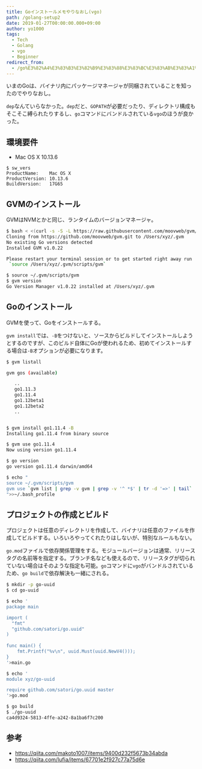 ```yaml
---
title: Goインストールメモやりなおし(vgo)
path: /golang-setup2
date: 2019-01-27T00:00:00.000+09:00
author: yo1000
tags:
  - Tech
  - Golang
  - vgo
  - Beginner
redirect_from:
  - /go%E3%82%A4%E3%83%B3%E3%82%B9%E3%83%88%E3%83%BC%E3%83%AB%E3%83%A1%E3%83%A2%E3%82%84%E3%82%8A%E3%81%AA%E3%81%8A%E3%81%97-vgo
---
```


いまのGoは、バイナリ内にパッケージマネージャが同梱されていることを知ったのでやりなおし。

`dep`なんていらなかった。`dep`だと、`GOPATH`が必要だったり、ディレクトリ構成もそこそこ縛られたりするし、`go`コマンドにバンドルされている`vgo`のほうが良かった。


## 環境要件
- Mac OS X 10.13.6

```
$ sw_vers
ProductName:	Mac OS X
ProductVersion:	10.13.6
BuildVersion:	17G65
```


## GVMのインストール
GVMはNVMとかと同じ、ランタイムのバージョンマネージャ。

```bash
$ bash < <(curl -s -S -L https://raw.githubusercontent.com/moovweb/gvm/master/binscripts/gvm-installer)
Cloning from https://github.com/moovweb/gvm.git to /Users/xyz/.gvm
No existing Go versions detected
Installed GVM v1.0.22

Please restart your terminal session or to get started right away run
 `source /Users/xyz/.gvm/scripts/gvm`

$ source ~/.gvm/scripts/gvm 
$ gvm version
Go Version Manager v1.0.22 installed at /Users/xyz/.gvm
```


## Goのインストール
GVMを使って、Goをインストールする。

`gvm install`では、`-B`をつけないと、ソースからビルドしてインストールしようとするのですが、このビルド自体にGoが使われるため、初めてインストールする場合は`-B`オプションが必要になります。

```bash
$ gvm listall

gvm gos (available)

   ..
   go1.11.3
   go1.11.4
   go1.12beta1
   go1.12beta2
   ..


$ gvm install go1.11.4 -B
Installing go1.11.4 from binary source

$ gvm use go1.11.4
Now using version go1.11.4

$ go version
go version go1.11.4 darwin/amd64

$ echo "             
source ~/.gvm/scripts/gvm
gvm use `gvm list | grep -v gvm | grep -v '^ *$' | tr -d '=>' | tail`
">>~/.bash_profile 
```


## プロジェクトの作成とビルド
プロジェクトは任意のディレクトリを作成して、バイナリは任意のファイルを作成してビルドする。いろいろやってくれたりはしないが、特別なルールもない。

`go.mod`ファイルで依存関係管理をする。モジュールバージョンは通常、リリースタグの名前等を指定する。ブランチ名なども使えるので、リリースタグが切られていない場合はそのような指定も可能。`go`コマンドに`vgo`がバンドルされているため、`go build`で依存解決も一緒にされる。

```bash
$ mkdir -p go-uuid
$ cd go-uuid

$ echo '
package main

import (
  "fmt"
  "github.com/satori/go.uuid"
)
 
func main() {
    fmt.Printf("%v\n", uuid.Must(uuid.NewV4()));
}
'>main.go

$ echo '
module xyz/go-uuid

require github.com/satori/go.uuid master
'>go.mod

$ go build
$ ./go-uuid
ca4d9324-5813-4ffe-a242-8a1ba6f7c200
```


## 参考
- https://qiita.com/makoto1007/items/9400d232f5673b34abda
- https://qiita.com/lufia/items/67701e2f927c77a75d6e
